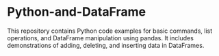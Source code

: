 # Python-and-DataFrame
This repository contains Python code examples for basic commands, list operations, and DataFrame manipulation using pandas. It includes demonstrations of adding, deleting, and inserting data in DataFrames.
